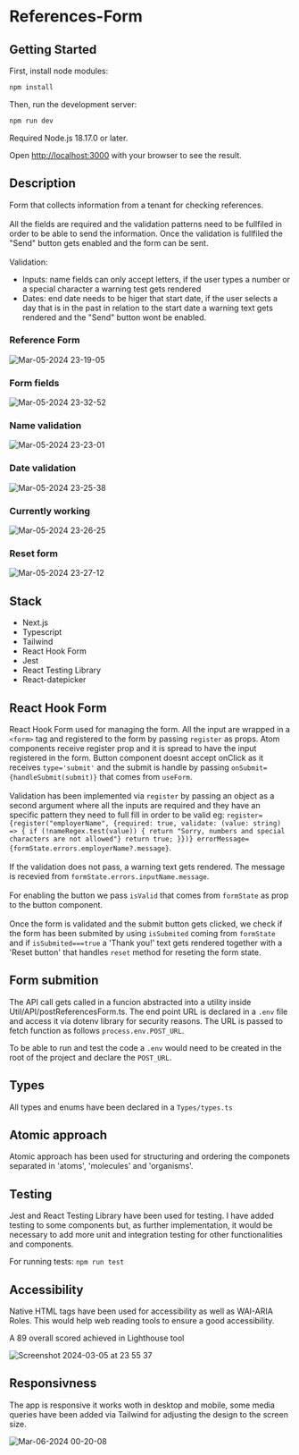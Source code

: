 # References-Form

## Getting Started

First, install node modules:

```bash
npm install
```

Then, run the development server:

```bash
npm run dev
```

Required Node.js 18.17.0 or later.

Open [http://localhost:3000](http://localhost:3000) with your browser to see the result.

## Description

Form that collects information from a tenant for checking references.
<br><br>
All the fields are required and the validation patterns need to be fullfiled in order to be able to send the information. Once the validation is fullfiled the "Send" button gets enabled and the form can be sent.
<br><br>
Validation:
<br>
  <ul>
    <li>Inputs: name fields can only accept letters, if the user types a number or a special character a warning test gets rendered</li>
    <li>Dates: end date needs to be higer that start date, if the user selects a day that is in the past in relation to the start date a warning text gets rendered and the "Send" button wont be enabled.</li>
  </ul>

### Reference Form

![Mar-05-2024 23-19-05](https://github.com/david-lorenzo-vargas/References-Form/assets/72414745/2a2b0053-070d-43b2-86a6-139e7ba25573)

### Form fields

![Mar-05-2024 23-32-52](https://github.com/david-lorenzo-vargas/References-Form/assets/72414745/04d831af-5d82-45b2-b4dd-7e8a81aa3dd2)

### Name validation

![Mar-05-2024 23-23-01](https://github.com/david-lorenzo-vargas/References-Form/assets/72414745/c282bc2f-b248-4e1d-a994-34a8cdfdb554)

### Date validation

![Mar-05-2024 23-25-38](https://github.com/david-lorenzo-vargas/References-Form/assets/72414745/031c2cc0-493f-43d5-a2a1-9a2ad86c2fff)

### Currently working

![Mar-05-2024 23-26-25](https://github.com/david-lorenzo-vargas/References-Form/assets/72414745/5f5b5d1b-b2f2-46a0-9630-97538f9f4405)

### Reset form

![Mar-05-2024 23-27-12](https://github.com/david-lorenzo-vargas/References-Form/assets/72414745/fa0cbf30-aa00-4485-acb7-54a494be9a48)

## Stack

<ul>
  <li>Next.js</li>
  <li>Typescript</li>
  <li>Tailwind</li>
  <li>React Hook Form</li>
  <li>Jest</li>
  <li>React Testing Library</li>
  <li>React-datepicker</li>
</ul>

## React Hook Form

React Hook Form used for managing the form. All the input are wrapped in a `<form>` tag and registered to the form by passing `register` as props. Atom components receive register prop and it is spread to have the input registered in the form. Button component doesnt accept onClick as it receives `type='submit'` and the submit is handle by passing `onSubmit={handleSubmit(submit)}` that comes from `useForm`.
<br><br>
Validation has been implemented via `register` by passing an object as a second argument where all the inputs are required and they have an specific pattern they need to full fill in order to be valid eg: 
  ```register={register("employerName", {required: true, validate: (value: string) => { if (!nameRegex.test(value)) { return "Sorry, numbers and special characters are not allowed"} return true; }})} errorMessage={formState.errors.employerName?.message}```.
<br><br>
If the validation does not pass, a warning text gets rendered. The message is recevied from `formState.errors.inputName.message`.
<br><br>
For enabling the button we pass `isValid` that comes from `formState` as prop to the button component.
<br><br>
Once the form is validated and the submit button gets clicked, we check if the form has been submited by using `isSubmited` coming from `formState` and if `isSubmited===true` a 'Thank you!' text gets rendered together with a 'Reset button' that handles `reset` method for reseting the form state.

## Form submition

The API call gets called in a funcion abstracted into a utility inside Util/API/postReferencesForm.ts. The end point URL is declared in a `.env` file and access it via dotenv library for security reasons. The URL is passed to fetch function as follows `process.env.POST_URL`.

To be able to run and test the code a `.env` would need to be created in the root of the project and declare the `POST_URL`.

## Types

All types and enums have been declared in a `Types/types.ts`

## Atomic approach

Atomic approach has been used for structuring and ordering the componets separated in 'atoms', 'molecules' and 'organisms'.

## Testing

Jest and React Testing Library have been used for testing. I have added testing to some components but, as further implementation, it would be necessary to add more unit and integration testing for other functionalities and components.

For running tests: `npm run test`

## Accessibility

Native HTML tags have been used for accessibility as well as WAI-ARIA Roles. This would help web reading tools to ensure a good accessibility.

A 89 overall scored achieved in Lighthouse tool

![Screenshot 2024-03-05 at 23 55 37](https://github.com/david-lorenzo-vargas/References-Form/assets/72414745/8b31256b-b35f-4e4d-bc33-3e1982f12f10)

## Responsivness

The app is responsive it works woth in desktop and mobile, some media queries have been added via Tailwind for adjusting the design to the screen size.

![Mar-06-2024 00-20-08](https://github.com/david-lorenzo-vargas/References-Form/assets/72414745/112faa13-b53f-4479-8739-55d4d96c52c6)


